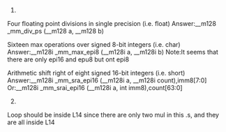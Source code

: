 1.
Four floating point divisions in single precision (i.e. float)
    Answer:__m128 _mm_div_ps (__m128 a, __m128 b)

Sixteen max operations over signed 8-bit integers (i.e. char)
    Answer:__m128i _mm_max_epi8 (__m128i a, __m128i b) 
    Note:It seems that there are only epi16 and epu8 but ont epi8

Arithmetic shift right of eight signed 16-bit integers (i.e. short)
    Answer:__m128i _mm_sra_epi16 (__m128i a, __m128i count),imm8[7:0]
    Or:__m128i _mm_srai_epi16 (__m128i a, int imm8),count[63:0]

2.
Loop should be inside L14 since there are only two mul in this .s, and they are all inside L14